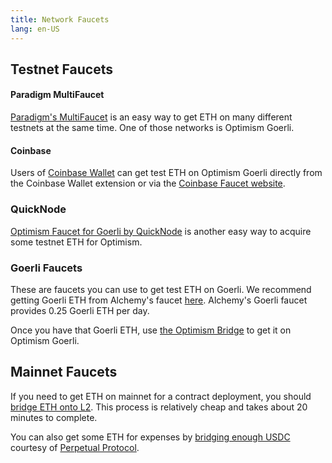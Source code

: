 ```yaml
---
title: Network Faucets 
lang: en-US
---
```


## Testnet Faucets

#### Paradigm MultiFaucet

[Paradigm's MultiFaucet](https://faucet.paradigm.xyz/) is an easy way to get ETH on many different testnets at the same time.
One of those networks is Optimism Goerli.

#### Coinbase

Users of [Coinbase Wallet](https://www.coinbase.com/wallet) can get test ETH on Optimism Goerli directly from the Coinbase Wallet extension or via the [Coinbase Faucet website](https://coinbase.com/faucets/optimism-goerli-faucet).

### QuickNode

[Optimism Faucet for Goerli by QuickNode](https://faucet.quicknode.com/optimism/goerli) is another easy way to acquire
some testnet ETH for Optimism.

### Goerli Faucets

These are faucets you can use to get test ETH on Goerli. 
We recommend getting Goerli ETH from Alchemy's faucet [here](https://goerlifaucet.com/?a=818c11a8da). 
Alchemy's Goerli faucet provides 0.25 Goerli ETH per day.

Once you have that Goerli ETH, use [the Optimism Bridge](https://app.optimism.io/bridge) to get it on Optimism Goerli.


## Mainnet Faucets

If you need to get ETH on mainnet for a contract deployment, you should [bridge ETH onto L2](https://gateway.optimism.io/).
This process is relatively cheap and takes about 20 minutes to complete.

You can also get some ETH for expenses by [bridging enough USDC](https://optifaucet.com/) courtesy of [Perpetual Protocol](https://perp.com/).
